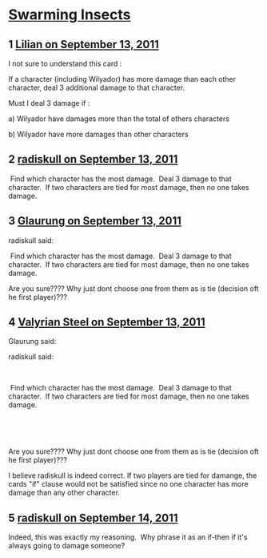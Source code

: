 # [Swarming Insects](https://community.fantasyflightgames.com/topic/53099-swarming-insects/)

## 1 [Lilian on September 13, 2011](https://community.fantasyflightgames.com/topic/53099-swarming-insects/?do=findComment&comment=527624)

I not sure to understand this card :

If a character (including Wilyador) has more damage than each other character, deal 3 additional damage to that character.

Must I deal 3 damage if :

a) Wilyador have damages more than the total of others characters

b) Wilyador have more damages than other characters

## 2 [radiskull on September 13, 2011](https://community.fantasyflightgames.com/topic/53099-swarming-insects/?do=findComment&comment=527629)

 Find which character has the most damage.  Deal 3 damage to that character.  If two characters are tied for most damage, then no one takes damage.

## 3 [Glaurung on September 13, 2011](https://community.fantasyflightgames.com/topic/53099-swarming-insects/?do=findComment&comment=527631)

radiskull said:

 Find which character has the most damage.  Deal 3 damage to that character.  If two characters are tied for most damage, then no one takes damage.



Are you sure???? Why just dont choose one from them as is tie (decision oft he first player)???

## 4 [Valyrian Steel on September 13, 2011](https://community.fantasyflightgames.com/topic/53099-swarming-insects/?do=findComment&comment=527699)

Glaurung said:

radiskull said:

 

 Find which character has the most damage.  Deal 3 damage to that character.  If two characters are tied for most damage, then no one takes damage.

 

 

Are you sure???? Why just dont choose one from them as is tie (decision oft he first player)???



I believe radiskull is indeed correct. If two players are tied for damange, the cards "if" clause would not be satisfied since no one character has more damage than any other character.

## 5 [radiskull on September 14, 2011](https://community.fantasyflightgames.com/topic/53099-swarming-insects/?do=findComment&comment=527794)

Indeed, this was exactly my reasoning.  Why phrase it as an if-then if it's always going to damage someone?


